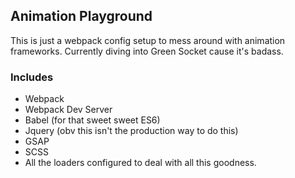 ## Animation Playground
This is just a webpack config setup to mess around with animation frameworks. Currently diving into Green Socket cause it's badass.

### Includes
* Webpack
* Webpack Dev Server
* Babel (for that sweet sweet ES6)
* Jquery (obv this isn't the production way to do this)
* GSAP
* SCSS
* All the loaders configured to deal with all this goodness.
